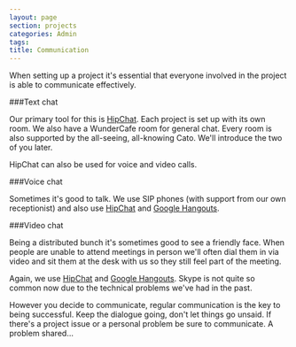```yaml
---
layout: page
section: projects
categories: Admin
tags:
title: Communication
---
```


When setting up a project it's essential that everyone involved in the project is able to communicate effectively.

###Text chat

Our primary tool for this is [HipChat](https://www.hipchat.com/). Each project is set up with its own room. We also have a WunderCafe room for general chat. Every room is also supported by the all-seeing, all-knowing Cato. We'll introduce the two of you later.

HipChat can also be used for voice and video calls.

###Voice chat

Sometimes it's good to talk. We use SIP phones (with support from our own receptionist) and also use [HipChat](https://www.hipchat.com/) and [Google Hangouts](http://www.google.com/intl/ALL_uk/+/learnmore/hangouts/).

###Video chat

Being a distributed bunch it's sometimes good to see a friendly face. When people are unable to attend meetings in person we'll often dial them in via video and sit them at the desk with us so they still feel part of the meeting.

Again, we use [HipChat](https://www.hipchat.com/) and [Google Hangouts](http://www.google.com/intl/ALL_uk/+/learnmore/hangouts/). Skype is not quite so common now due to the technical problems we've had in the past.

However you decide to communicate, regular communication is the key to being successful. Keep the dialogue going, don't let things go unsaid. If there's a project issue or a personal problem be sure to communicate. A problem shared...